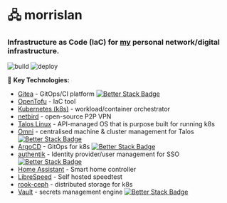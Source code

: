 # 🖧 morrislan

### Infrastructure as Code (IaC) for [my](https://maxmorris.io) personal network/digital infrastructure.
![build](https://git.morrislan.net/MorrisLAN/morrislan/actions/workflows/build.yaml/badge.svg?branch=main)
![deploy](https://git.morrislan.net/MorrisLAN/morrislan/actions/workflows/deploy.yaml/badge.svg?branch=main)

🔧 **Key Technologies:**

- [Gitea](https://about.gitea.com/) - GitOps/CI platform [![Better Stack Badge](https://uptime.betterstack.com/status-badges/v3/monitor/1r45s.svg)](https://status.morrislan.net)
- [OpenTofu](https://opentofu.org/) - IaC tool
- [Kubernetes (k8s)](https://kubernetes.io/) - workload/container orchestrator
- [netbird](https://netbird.io/) - open-source P2P VPN
- [Talos Linux](https://www.talos.dev/) - API-managed OS that is purpose built for running k8s
- [Omni](https://omni.siderolabs.com/) - centralised machine & cluster management for Talos [![Better Stack Badge](https://uptime.betterstack.com/status-badges/v3/monitor/1r45u.svg)](https://status.morrislan.net)
- [ArgoCD](https://argo-cd.readthedocs.io/en/stable/) - GitOps for k8s [![Better Stack Badge](https://uptime.betterstack.com/status-badges/v3/monitor/1r45o.svg)](https://status.morrislan.net)
- [authentik](https://goauthentik.io/) - Identity provider/user management for SSO [![Better Stack Badge](https://uptime.betterstack.com/status-badges/v3/monitor/1r45r.svg)](https://status.morrislan.net)
- [Home Assistant](https://www.home-assistant.io/) - Smart home controller
- [LibreSpeed](https://github.com/librespeed/speedtest) - Self hosted speedtest
- [rook-ceph](https://rook.io/) - distributed storage for k8s
- [Vault](https://www.vaultproject.io/) - secrets management engine [![Better Stack Badge](https://uptime.betterstack.com/status-badges/v3/monitor/1r48d.svg)](https://status.morrislan.net)
